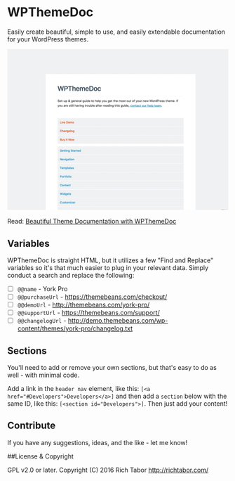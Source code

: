 # WPThemeDoc
Easily create beautiful, simple to use, and easily extendable documentation for your WordPress themes.

![WPThemeDoc](/images/preview.jpg?raw=true "WPThemeDoc")

Read: [Beautiful Theme Documentation with WPThemeDoc](http://richtabor.com/wpthemedoc/)

## Variables
WPThemeDoc is straight HTML, but it utilizes a few "Find and Replace" variables so it's that much easier to plug in your relevant data. Simply conduct a search and replace the following: 

- [ ] `@@name` - York Pro
- [ ] `@@purchaseUrl` - https://themebeans.com/checkout/
- [ ] `@@demoUrl` - http://themebeans.com/york-pro/
- [ ] `@@supportUrl` - https://themebeans.com/support/
- [ ] `@@changelogUrl` - http://demo.themebeans.com/wp-content/themes/york-pro/changelog.txt

## Sections
You'll need to add or remove your own sections, but that's easy to do as well - with minimal code.

Add a link in the `header nav` element, like this: `[<a href="#Developers">Developers</a>]` and then add a `section` below with the same ID, like this: `[<section id="Developers">]`. Then just add your content!

## Contribute
If you have any suggestions, ideas, and the like - let me know!

##License & Copyright

GPL v2.0 or later. Copyright (C) 2016 Rich Tabor http://richtabor.com/
